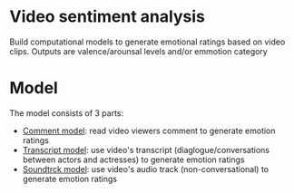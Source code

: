 # Video sentiment analysis

Build computational models to generate emotional ratings based on video clips.  Outputs are valence/arounsal levels and/or emmotion category

# Model

The model consists of 3 parts:
- [Comment model](https://github.com/Lin-Brain-Lab/video_sentiment/wiki/Viewers-comment-model): read video viewers comment to generate emotion ratings
- [Transcript model](https://github.com/Lin-Brain-Lab/video_sentiment/wiki/Transcript-model): use video's transcript (diaglogue/conversations between actors and actresses) to generate emotion ratings
- [Soundtrck model](https://github.com/Lin-Brain-Lab/video_sentiment/wiki/Soundtrack-model): use video's audio track (non-conversational) to generate emotion ratings

  
